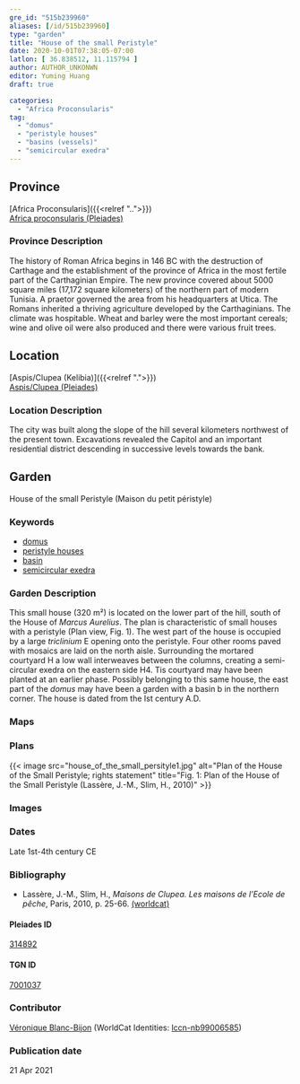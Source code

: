 ```yaml
---
gre_id: "515b239960"
aliases: [/id/515b239960]
type: "garden"
title: "House of the small Peristyle"
date: 2020-10-01T07:38:05-07:00
latlon: [ 36.838512, 11.115794 ]
author: AUTHOR_UNKONWN
editor: Yuming Huang
draft: true

categories:
  - "Africa Proconsularis"
tag:
  - "domus"
  - "peristyle houses"
  - "basins (vessels)"
  - "semicircular exedra"
---
```


## Province
[Africa Proconsularis]({{<relref "..">}}) \
[Africa proconsularis (Pleiades)](https://pleiades.stoa.org/places/991341)

### Province Description
The history of Roman Africa begins in 146 BC with the destruction of Carthage and the establishment of the province of Africa in the most fertile part of the Carthaginian Empire.  The new province covered about 5000 square miles (17,172 square kilometers) of the northern part of modern Tunisia.  A praetor governed the area from his headquarters at Utica.  The Romans inherited a thriving agriculture developed by the Carthaginians.  The climate was hospitable.  Wheat and barley were the most important cereals; wine and olive oil were also produced and there were various fruit trees.

## Location

[Aspis/Clupea (Kelibia)]({{<relref ".">}}) \
[Aspis/Clupea (Pleiades)](https://pleiades.stoa.org/places/314892)

### Location Description
The city was built along the slope of the hill several kilometers northwest of the present town. Excavations revealed the Capitol and an important residential district descending in successive levels towards the bank.

<!--## Sublocation-->

<!--
[AREA WITHIN LOCATION, LIKE “PALATINE HILL”](GEOREFERENCE LINK)
A sublocation is any area larger than an individual garden, but located within a location. I would always try to include a link to a controlled vocabulary here if possible. This ID may well be different from the Garden ID, e.g., Pompeii versus a Garden in one of the houses which has its own Pleiades ID.
-->

<!--### Sublocation Description-->

<!-- DESCRIPTION -->

## Garden
House of the small Peristyle (Maison du petit péristyle)

### Keywords
- [domus](http://vocab.getty.edu/page/aat/300005506)
- [peristyle houses](http://vocab.getty.edu/page/aat/300005452)
- [basin](#)
- [semicircular exedra](#)
<!-- [urban villas](#) -->

### Garden Description
This small house (320 m²) is located on the lower part of the hill, south of the House of *Marcus Aurelius*.  The plan is characteristic of small houses with a peristyle (Plan view, Fig. 1).  The west part of the house is occupied by a large *triclinium* E opening onto the peristyle.  Four other rooms paved with mosaics are laid on the north aisle.  Surrounding the mortared courtyard H a low wall interweaves between the columns, creating a semi-circular exedra on the eastern side H4. Tis courtyard may have been planted at an earlier phase.
Possibly belonging to this same house, the east part of the *domus* may have been a garden with a basin b in the northern corner. The house is dated from the Ist century A.D.

### Maps

<!--
{{< image src="FILENAME" alt="ALT_TEXT" title="CAPTION" >}}
-->

### Plans
{{< image src="house_of_the_small_persityle1.jpg" alt="Plan of the House of the Small Peristyle; rights statement" title="Fig. 1: Plan of the House of the Small Peristyle (Lassère, J.-M., Slim, H., 2010)" >}}

### Images
<!--
{{< image src="FILENAME" alt="ALT_TEXT" title="CAPTION" >}}
-->

### Dates
Late 1st-4th century CE

### Bibliography
- Lassère, J.-M., Slim, H., *Maisons de Clupea. Les maisons de l’Ecole de pêche*, Paris, 2010, p. 25-66. [(worldcat)](http://www.worldcat.org/oclc/701795957)


<!--#### Periodo ID-->

<!-- [PERIODO_ID](https://pleiades.stoa.org/places/PLEIADES_ID) -->

#### Pleiades ID
[314892](https://pleiades.stoa.org/places/314892)

#### TGN ID
[7001037](http://vocab.getty.edu/page/tgn/7001037)

### Contributor
[Véronique Blanc-Bijon](link) (WorldCat Identities: [lccn-nb99006585](http://worldcat.org/identities/lccn-nb99006585/))

### Publication date

21 Apr 2021
<!--
### Related articles
[House of the Bust of Marcus Aurelius (Maison du Buste de Marc Aurèle)]({{<relref "house_of_the_bust_of_marcus_aurelius.md">}})
[House of the Two Hunts (Maison aux deux chasses)]({{<relref "house_of_the_two_hunts.md">}})
-->
